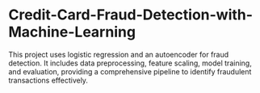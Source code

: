 # Credit-Card-Fraud-Detection-with-Machine-Learning
This project uses logistic regression and an autoencoder for fraud detection. It includes data preprocessing, feature scaling, model training, and evaluation, providing a comprehensive pipeline to identify fraudulent transactions effectively.
